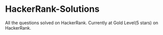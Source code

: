 # HackerRank-Solutions
All the questions solved on HackerRank. Currently at Gold Level(5 stars) on HackerRank.
